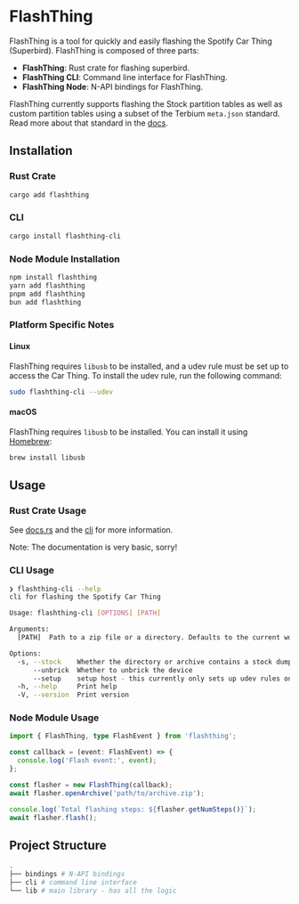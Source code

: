 # FlashThing

FlashThing is a tool for quickly and easily flashing the Spotify Car Thing (Superbird). FlashThing is composed of three parts:

- **FlashThing**: Rust crate for flashing superbird.
- **FlashThing CLI**: Command line interface for FlashThing.
- **FlashThing Node**: N-API bindings for FlashThing.

FlashThing currently supports flashing the Stock partition tables as well as custom partition tables using a subset of the Terbium `meta.json` standard. Read more about that standard in the [docs](./docs/meta.md).

## Installation

### Rust Crate

```bash
cargo add flashthing
```

### CLI

```bash
cargo install flashthing-cli
```

### Node Module Installation

```bash
npm install flashthing
yarn add flashthing
pnpm add flashthing
bun add flashthing
```

### Platform Specific Notes

#### Linux

FlashThing requires `libusb` to be installed, and a udev rule must be set up to access the Car Thing. To install the udev rule, run the following command:

```bash
sudo flashthing-cli --udev
```

#### macOS

FlashThing requires `libusb` to be installed. You can install it using [Homebrew](https://brew.sh/):

```bash
brew install libusb
```

## Usage

### Rust Crate Usage

See [docs.rs](https://docs.rs/flashthing/latest/flashthing/) and the [cli](./cli) for more information.

Note: The documentation is very basic, sorry!

### CLI Usage

```bash
❯ flashthing-cli --help
cli for flashing the Spotify Car Thing

Usage: flashthing-cli [OPTIONS] [PATH]

Arguments:
  [PATH]  Path to a zip file or a directory. Defaults to the current working directory if omitted

Options:
  -s, --stock    Whether the directory or archive contains a stock dump with no `meta.json` file
      --unbrick  Whether to unbrick the device
      --setup    setup host - this currently only sets up udev rules on Linux
  -h, --help     Print help
  -V, --version  Print version
```

### Node Module Usage

```typescript
import { FlashThing, type FlashEvent } from 'flashthing';

const callback = (event: FlashEvent) => {
  console.log('Flash event:', event);
};

const flasher = new FlashThing(callback);
await flasher.openArchive('path/to/archive.zip');

console.log(`Total flashing steps: ${flasher.getNumSteps()}`);
await flasher.flash();
```

## Project Structure

```bash
.
├── bindings # N-API bindings
├── cli # command line interface
└── lib # main library - has all the logic
```
